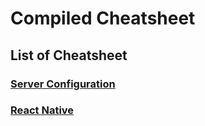 # Compiled Cheatsheet

## List of Cheatsheet

### [Server Configuration](SERVER.md)

### [React Native](REACTNATIVE.md)
